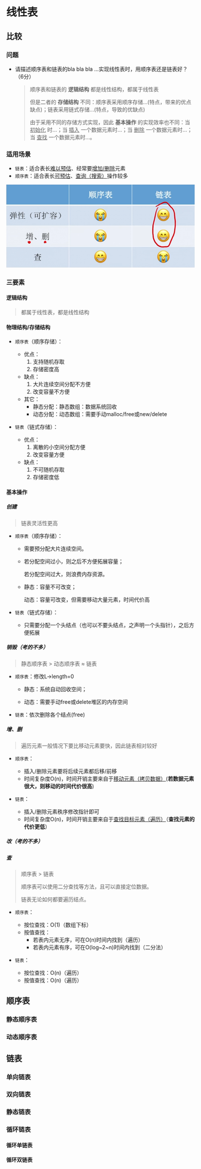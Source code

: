# 线性表

## 比较

### 问题

- 请描述顺序表和链表的bla bla bla …实现线性表时，用顺序表还是链表好？（6分）

  > 顺序表和链表的 **逻辑结构** 都是线性结构，都属于线性表
  >
  > 但是二者的 **存储结构** 不同：顺序表采用顺序存储…(特点，带来的优点缺点)；链表采用链式存储…(特点，导致的优缺点)
  >
  > 由于采用不同的存储方式实现，因此 **基本操作** 的实现效率也不同：当 <u>初始化</u> 时…；当 <u>插入</u> 一个数据元素时…；当 <u>删除</u> 一个数据元素时…；当 <u>查找</u> 一个数据元素时…。
  >
  > 

### 适用场景



- `链表`：适合表长<u>难以预估</u>、经常要<u>增加/删除</u>元素
- `顺序表`：适合表长<u>可预估</u>、<u>查询（搜索）</u>操作较多

![image-20200707230400444](README.assets/image-20200707230400444.png)

### 三要素

#### 逻辑结构

>  都属于线性表，都是线性结构

#### 物理结构/存储结构

- `顺序表`（顺序存储）：
  - 优点：
    1. 支持随机存取
    2. 存储密度高
  - 缺点：
    1. 大片连续空间分配不方便
    2. 改变容量不方便
  - 其它：
    - 静态分配：静态数组：数据系统回收
    - 动态分配：动态数组：需要手动malloc/free或new/delete

- `链表`（链式存储）：
  - 优点：
    1. 离散的小空间分配方便
    2. 改变容量方便
  - 缺点：
    1. 不可随机存取
    2. 存储密度低

#### 基本操作

##### 创建

> 链表灵活性更高

- `顺序表`（顺序存储）：

  - 需要预分配大片连续空间。

  - 若分配空间过小，则之后不方便拓展容量；

    若分配空间过大，则浪费内存资源。

  - 静态：容量不可改变；

    动态：容量可改变，但需要移动大量元素，时间代价高

- `链表`（链式存储）：
  - 只需要分配一个头结点（也可以不要头结点，之声明一个头指针），之后方便拓展

##### 销毁（考的不多）

> 静态顺序表 > 动态顺序表 ≈ 链表

- `顺序表`：修改L->length=0

  - 静态：系统自动回收空间；

  - 动态：需要手动free或delete堆区的内存空间

- `链表`：依次删除各个结点(free)

##### 增、删

> 遍历元素一般情况下要比移动元素要快，因此链表相对较好

- `顺序表`：
  - 插入/删除元素要将后续元素都后移/前移
  - 时间复杂度O(n)，时间开销主要来自于<u>移动元素（拷贝数据）</u>(**若数据元素很大，则移动的时间代价很高**)

- `链表`：
  - 插入/删除元素秩序修改指针即可
  - 时间复杂度O(n)，时间开销主要来自于<u>查找目标元素（遍历）</u>（**查找元素的代价更低**）

##### 改（考的不多）

##### 查

> 顺序表 > 链表
>
> 顺序表可以使用二分查找等方法，且可以直接定位数据。
>
> 链表无论如何都要遍历结点。

- `顺序表`：
  - 按位查找：O(1)（数组下标）
  - 按值查找：
    - 若表内元素无序，可在O(n)时间内找到（遍历）
    - 若表内元素有序，可在O(log~2~n)时间内找到（二分法）

- `链表`：
  - 按位查找：O(n)（遍历）
  - 按值查找：O(n)（遍历）

## 顺序表

### 静态顺序表

### 动态顺序表

## 链表

### 单向链表

### 双向链表

### 静态链表

### 循环链表

#### 循环单链表

#### 循环双链表


